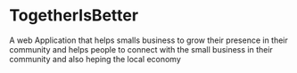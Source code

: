 # TogetherIsBetter
A web Application that helps smalls business to grow their presence in their community and helps people to connect with the small business in their community and also heping the local economy

